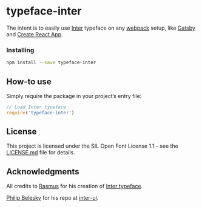 # typeface-inter

The intent is to easily use [Inter](https://github.com/rsms/inter/) typeface on any [webpack](https://github.com/webpack) setup, like [Gatsby](https://github.com/gatsbyjs/gatsby) and [Create React App](https://github.com/facebook/create-react-app).


### Installing
```bash
npm install --save typeface-inter
```

## How-to use

Simply require the package in your project’s entry file:
```javascript
// Load Inter typeface
require('typeface-inter')
```

## License

This project is licensed under the SIL Open Font License 1.1 - see the [LICENSE.md](LICENSE.md) file for details.

## Acknowledgments

All credits to [Rasmus](https://github.com/rsms) for his creation of [Inter typeface](https://github.com/rsms/inter).

[Philip Belesky](https://github.com/philipbelesky) for his repo at [inter-ui](https://github.com/philipbelesky/inter-ui).
